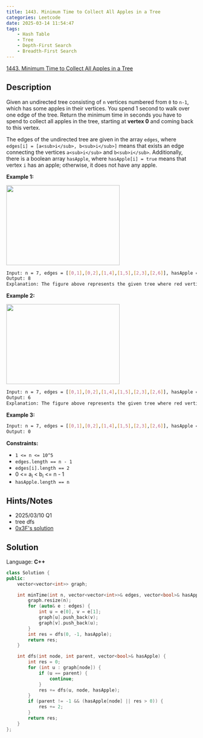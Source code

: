 ```yaml
---
title: 1443. Minimum Time to Collect All Apples in a Tree
categories: Leetcode
date: 2025-03-14 11:54:47
tags:
    - Hash Table
    - Tree
    - Depth-First Search
    - Breadth-First Search
---
```


[1443. Minimum Time to Collect All Apples in a Tree](https://leetcode.com/problems/minimum-time-to-collect-all-apples-in-a-tree/description/)

## Description

Given an undirected tree consisting of `n` vertices numbered from `0` to `n-1`, which has some apples in their vertices. You spend 1 second to walk over one edge of the tree. Return the minimum time in seconds you have to spend to collect all apples in the tree, starting at **vertex 0**  and coming back to this vertex.

The edges of the undirected tree are given in the array `edges`, where `edges[i] = [a<sub>i</sub>, b<sub>i</sub>]` means that exists an edge connecting the vertices `a<sub>i</sub>` and `b<sub>i</sub>`. Additionally, there is a boolean array `hasApple`, where `hasApple[i] = true` means that vertex `i` has an apple; otherwise, it does not have any apple.

**Example 1:**

<img alt="" src="https://assets.leetcode.com/uploads/2020/04/23/min_time_collect_apple_1.png" style="width: 300px; height: 212px;">

```bash
Input: n = 7, edges = [[0,1],[0,2],[1,4],[1,5],[2,3],[2,6]], hasApple = [false,false,true,false,true,true,false]
Output: 8
Explanation: The figure above represents the given tree where red vertices have an apple. One optimal path to collect all apples is shown by the green arrows.
```

**Example 2:**

<img alt="" src="https://assets.leetcode.com/uploads/2020/04/23/min_time_collect_apple_2.png" style="width: 300px; height: 212px;">

```bash
Input: n = 7, edges = [[0,1],[0,2],[1,4],[1,5],[2,3],[2,6]], hasApple = [false,false,true,false,false,true,false]
Output: 6
Explanation: The figure above represents the given tree where red vertices have an apple. One optimal path to collect all apples is shown by the green arrows.
```

**Example 3:**

```bash
Input: n = 7, edges = [[0,1],[0,2],[1,4],[1,5],[2,3],[2,6]], hasApple = [false,false,false,false,false,false,false]
Output: 0
```

**Constraints:**

- `1 <= n <= 10^5`
- `edges.length == n - 1`
- `edges[i].length == 2`
- 0 <= a<sub>i</sub> < b<sub>i</sub> <= n - 1
- `hasApple.length == n`

## Hints/Notes

- 2025/03/10 Q1
- tree dfs
- [0x3F's solution](https://leetcode.com/problems/minimum-time-to-collect-all-apples-in-a-tree/editorial/)

## Solution

Language: **C++**

```C++
class Solution {
public:
    vector<vector<int>> graph;

    int minTime(int n, vector<vector<int>>& edges, vector<bool>& hasApple) {
        graph.resize(n);
        for (auto& e : edges) {
            int u = e[0], v = e[1];
            graph[u].push_back(v);
            graph[v].push_back(u);
        }
        int res = dfs(0, -1, hasApple);
        return res;
    }

    int dfs(int node, int parent, vector<bool>& hasApple) {
        int res = 0;
        for (int u : graph[node]) {
            if (u == parent) {
                continue;
            }
            res += dfs(u, node, hasApple);
        }
        if (parent != -1 && (hasApple[node] || res > 0)) {
            res += 2;
        }
        return res;
    }
};
```
